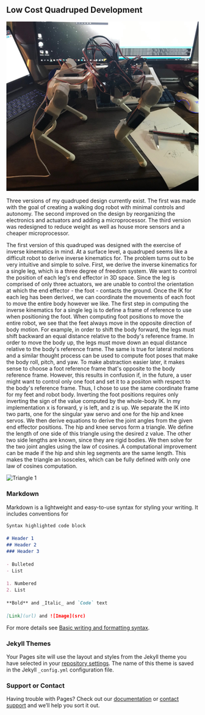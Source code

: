## Low Cost Quadruped Development

![Quad_V1](/Images/V1/Quadruped_V1_big.jpg)

<p>Three versions of my quadruped design currently exist. The first was made with the goal of creating a walking dog robot with minimal controls and autonomy. The second improved on the design by reorganizing the electronics and actuators and adding a microprocessor. The third version was redesigned to reduce weight as well as house more sensors and a cheaper microprocessor.</p>

<p>
  The first version of this quadruped was designed with the exercise of inverse kinematics in mind. At a surface level, a quadruped seems like a difficult robot to derive inverse kinematics for. The problem turns out to be very intuitive and simple to solve. First, we derive the inverse kinematics for a single leg, which is a three degree of freedom system. We want to control the position of each leg's end effector in 3D space. Since the leg is comprised of only three actuators, we are unable to control the orientation at which the end effector - the foot - contacts the ground.
  Once the IK for each leg has been derived, we can coordinate the movements of each foot to move the entire body however we like.
  The first step in computing the inverse kinematics for a single leg is to define a frame of reference to use when positioning the foot. When computing foot positions to move the entire robot, we see that the feet always move in the opposite direction of body motion. For example, in order to shift the body forward, the legs must shift backward an equal distance relative to the body's reference frame. In order to move the body up, the legs must move down an equal distance relative to the body's reference frame. The same is true for lateral motions and a similar thought process can be used to compute foot poses that make the body roll, pitch, and yaw. To make abstraction easier later, it makes sense to choose a foot reference frame that's opposite to the body reference frame. However, this results in confusion if, in the future, a user might want to control only one foot and set it to a posiiton with respect to the body's reference frame. Thus, I chose to use the same coordinate frame for my feet and robot body. Inverting the foot positions requires only inverting the sign of the value computed by the whole-body IK. In my implementation x is forward, y is left, and z is up.
  We separate the IK into two parts, one for the singular yaw servo and one for the hip and knee servos. We then derive equations to derive the joint angles from the given end effector positions. The hip and knee servos form a triangle. We define the length of one side of this triangle using the desired z value. The other two side lengths are known, since they are rigid bodies. We then solve for the two joint angles using the law of cosines. A computational improvement can be made if the hip and shin leg segments are the same length. This makes the triangle an isosceles, which can be fully defined with only one law of cosines computation.
</p>

![Triangle 1](/Images/side_nominal.PNG)

### Markdown

Markdown is a lightweight and easy-to-use syntax for styling your writing. It includes conventions for

```markdown
Syntax highlighted code block

# Header 1
## Header 2
### Header 3

- Bulleted
- List

1. Numbered
2. List

**Bold** and _Italic_ and `Code` text

[Link](url) and ![Image](src)
```

For more details see [Basic writing and formatting syntax](https://docs.github.com/en/github/writing-on-github/getting-started-with-writing-and-formatting-on-github/basic-writing-and-formatting-syntax).

### Jekyll Themes

Your Pages site will use the layout and styles from the Jekyll theme you have selected in your [repository settings](https://github.com/sschoedel/Dog/settings/pages). The name of this theme is saved in the Jekyll `_config.yml` configuration file.

### Support or Contact

Having trouble with Pages? Check out our [documentation](https://docs.github.com/categories/github-pages-basics/) or [contact support](https://support.github.com/contact) and we’ll help you sort it out.

